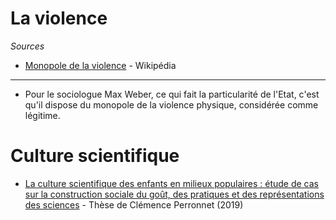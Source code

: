 # La violence

*Sources*

- [Monopole de la violence](https://fr.wikipedia.org/wiki/Monopole_de_la_violence) - Wikipédia

---

- Pour le sociologue Max Weber, ce qui fait la particularité de l'Etat, c'est qu'il dispose du monopole de la violence physique, considérée comme légitime. 

# Culture scientifique

- [La culture scientifique des enfants en milieux populaires : étude de cas sur la construction sociale du goût, des pratiques et des représentations des sciences](https://tel.archives-ouvertes.fr/tel-02015334) - Thèse de Clémence Perronnet (2019)
